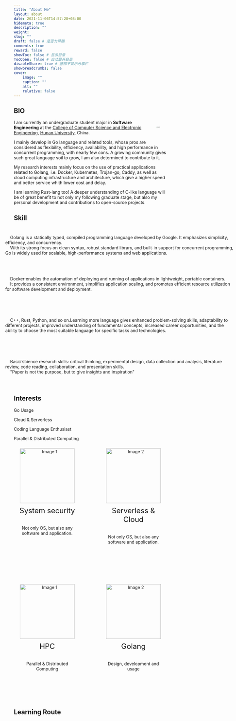 ```yaml
---
title: "About Me"
layout: about
date: 2021-11-06T14:57:28+08:00
hidemeta: true
description: ""
weight:
slug: ""
draft: false # 是否为草稿
comments: true
reward: false
showToc: false # 显示目录
TocOpen: false # 自动展开目录
disableShare: true # 底部不显示分享栏
showbreadcrumbs: false
cover:
    image: ""
    caption: ""
    alt: ""
    relative: false
---
```



## BIO
<img src="http://magenta-note-1305707521.coscd.myqcloud.com/JiangHan.jpg" align='right' alt="JiangHan" style="zoom:15%; padding:150px"/> I am currently an undergraduate student major in **Software Engineering** at the [College of Computer Science and Electronic Engineering](http://csee.hnu.edu.cn/home.htm), [Hunan University](http://www-en.hnu.edu.cn), China.

I mainly develop in Go language and related tools, whose pros are considered as flexibility, efficiency, availability, and high performance in concurrent programming, with nearly few cons. A growing community gives such great language soil to grow, I am also determined to contribute to it.

My research interests mainly focus on the use of practical applications related to Golang, i.e. Docker, Kubernetes, Trojan-go, Caddy, as well as cloud computing infrastructure and architecture, which give a higher speed and better service whith lower cost and delay.

I am learning Rust-lang too! A deeper understanding of C-like language will be of great benefit to not only my following graduate stage, but also my personal development and contributions to open-source projects.


## Skill
## 


<div>
  <img src="http://magenta-note-1305707521.coscd.myqcloud.com/Screenshot%202023-05-15%20at%2020.35.22-20230516125323454.png" alt="Screenshot 2023-05-15 at 20.35.22" align='left' style="zoom:7%; padding:200px" />
  <p style='position:absolute; left:200px'>
    &nbsp;&nbsp;&nbsp;&nbsp;Golang is a statically typed, compiled programming language developed by Google. It emphasizes simplicity, efficiency, and concurrency. <br>
    &nbsp;&nbsp;&nbsp;&nbsp;With its strong focus on clean syntax, robust standard library, and built-in support for concurrent programming, Go is widely used for scalable, high-performance systems and web applications.
  </p>
</div>
<br><br><br><br>
<br><br><br><br>

<div>
  <img src="http://magenta-note-1305707521.coscd.myqcloud.com/doccccccc.png" alt="Screenshot 2023-05-15 at 20.35.22" alt="Screenshot 2023-05-15 at 20.35.22" align='left' style="zoom:11%; padding:200px" />
  <p style='position:absolute; left:200px'>
    &nbsp;&nbsp;&nbsp;&nbsp;Docker enables the automation of deploying and running of applications in lightweight, portable containers. <br>
    &nbsp;&nbsp;&nbsp;&nbsp;It provides a consistent environment, simplifies application scaling, and promotes efficient resource utilization for software development and deployment.
  </p>
</div>
<br><br><br><br>
<br><br><br><br>

<div>
  <img src="http://magenta-note-1305707521.coscd.myqcloud.com/Screenshot%202023-05-16%20at%2013.05.20-2.png" alt="Screenshot 2023-05-15 at 20.35.22" align='left' style="zoom:12%; padding:200px" />
  <p style='position:absolute; left:200px'>
    &nbsp;&nbsp;&nbsp;&nbsp;C++, Rust, Python, and so on.Learning more language gives enhanced problem-solving skills, adaptability to different projects, improved understanding of fundamental concepts, increased career opportunities, and the ability to choose the most suitable language for specific tasks and technologies.
  </p>
</div>
<br><br><br><br>
<br><br><br><br>

<div>
  <img src="http://magenta-note-1305707521.coscd.myqcloud.com/Screenshot%202023-05-16%20at%2013.04.26-2.png" alt="Screenshot 2023-05-15 at 20.35.22" align='left' style="zoom:9%; padding:200px" />
  <p style='position:absolute; left:200px'>
    &nbsp;&nbsp;&nbsp;&nbsp;Basic science research skills: critical thinking, experimental design, data collection and analysis, literature review, code reading, collaboration,  and presentation skills. <br>
    &nbsp;&nbsp;&nbsp;&nbsp;"Paper is not the purpose, but to give insights and inspiration"
  </p>
</div>
<br><br><br><br><br><br>

## Interests
Go Usage

Cloud & Serverless

Coding Language Enthusiast

Parallel & Distributed Computing

<style>
.container {
  display: flex;
  justify-content: space-between;
  align-items: flex-start;
}

.part {
  text-align: center;
  margin: 10px;
  display: flex;
  flex-direction: column;
  justify-content: center;
  align-items: center;
}

.image {
  width: auto;
  height: 180px;
}
    
.ttl {
  font-size: 24px;
  margin-top: 10px;
  max-width: 200px;
  word-wrap: break-word;
}

.text {
  margin-top: 10px;
  max-width: 200px;
  word-wrap: break-word;
}
</style>
</head>
<body>

<div class="container">
  <div class="part">
    <img class="image" src="http://magenta-note-1305707521.coscd.myqcloud.com/data-security.png" alt="Image 1">
      <p class="ttl">System security</p> 
      <p class="text">Not only OS, but also any software and application.</p>
  </div>

  <div class="part">
    <img class="image" src="http://magenta-note-1305707521.coscd.myqcloud.com/serverless-header-image--1-.png" alt="Image 2">
    <p class="ttl">Serverless & Cloud<br> </p>
    <p class="text">Not only OS, but also any software and application.</p>
  </div>


</div>
    
<br><br><br><br>
<div class="container">
  <div class="part">
    <img class="image" src="http://magenta-note-1305707521.coscd.myqcloud.com/download.png" alt="Image 1">
    <p class="ttl">HPC</p>
    <p class="text">Parallel & Distributed Computing</p>
  </div>

  <div class="part">
    <img class="image" src="http://magenta-note-1305707521.coscd.myqcloud.com/clipart1113243.png" alt="Image 2">
    <p class="ttl"> Golang</p>
    <p class="text">Design, development and usage</p>
  </div>

</div>
<br><br><br><br>

    

## Learning Route
